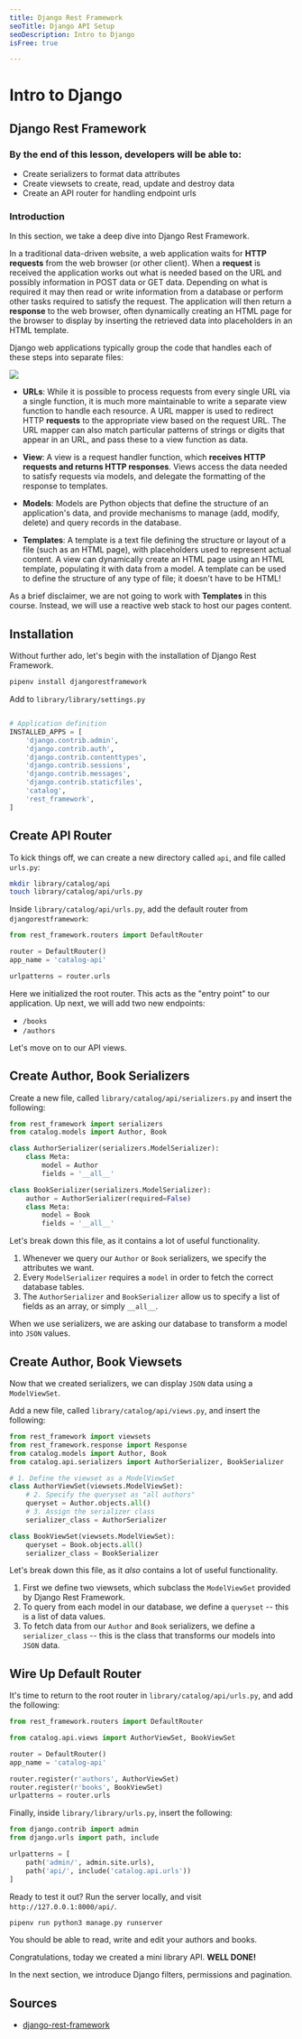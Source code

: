 ```yaml
---
title: Django Rest Framework
seoTitle: Django API Setup
seoDescription: Intro to Django
isFree: true

---
```


# Intro to Django

## Django Rest Framework

### By the end of this lesson, developers will be able to:

- Create serializers to format data attributes
- Create viewsets to create, read, update and destroy data 
- Create an API router for handling endpoint urls

### Introduction

In this section, we take a deep dive into Django Rest Framework. 

In a traditional data-driven website, a web application waits for **HTTP requests** from the web browser (or other client). When a **request** is received the application works out what is needed based on the URL and possibly information in POST data or GET data. Depending on what is required it may then read or write information from a database or perform other tasks required to satisfy the request. The application will then return a **response** to the web browser, often dynamically creating an HTML page for the browser to display by inserting the retrieved data into placeholders in an HTML template.

Django web applications typically group the code that handles each of these steps into separate files:

<img src="https://mdn.mozillademos.org/files/13931/basic-django.png">

- **URLs**: While it is possible to process requests from every single URL via a single function, it is much more maintainable to write a separate view function to handle each resource. A URL mapper is used to redirect HTTP **requests** to the appropriate view based on the request URL. The URL mapper can also match particular patterns of strings or digits that appear in an URL, and pass these to a view function as data.

- **View**: A view is a request handler function, which **receives HTTP requests and returns HTTP responses**. Views access the data needed to satisfy requests via models, and delegate the formatting of the response to templates.

- **Models**: Models are Python objects that define the structure of an application's data, and provide mechanisms to manage (add, modify, delete) and query records in the database. 

- **Templates**: A template is a text file defining the structure or layout of a file (such as an HTML page), with placeholders used to represent actual content. A view can dynamically create an HTML page using an HTML template, populating it with data from a model. A template can be used to define the structure of any type of file; it doesn't have to be HTML!

As a brief disclaimer, we are not going to work with **Templates** in this course. Instead, we will use a reactive web stack to host our pages content. 

## Installation

Without further ado, let's begin with the installation of Django Rest Framework.

```bash
pipenv install djangorestframework
```

Add to `library/library/settings.py`
```python

# Application definition
INSTALLED_APPS = [
    'django.contrib.admin',
    'django.contrib.auth',
    'django.contrib.contenttypes',
    'django.contrib.sessions',
    'django.contrib.messages',
    'django.contrib.staticfiles',
    'catalog',
    'rest_framework',
]
```

## Create API Router

To kick things off, we can create a new directory called `api`, and file called `urls.py`: 

```bash
mkdir library/catalog/api
touch library/catalog/api/urls.py
```

Inside `library/catalog/api/urls.py`, add the default router from `djangorestframework`:

```python
from rest_framework.routers import DefaultRouter

router = DefaultRouter()
app_name = 'catalog-api'

urlpatterns = router.urls
```

Here we initialized the root router. This acts as the "entry point" to our application. Up next, we will add two new endpoints:
- `/books`
- `/authors`

Let's move on to our API views.

## Create Author, Book Serializers

Create a new file, called `library/catalog/api/serializers.py` and insert the following:

```python
from rest_framework import serializers
from catalog.models import Author, Book

class AuthorSerializer(serializers.ModelSerializer):
    class Meta:
        model = Author
        fields = '__all__'

class BookSerializer(serializers.ModelSerializer):
    author = AuthorSerializer(required=False)
    class Meta:
        model = Book
        fields = '__all__'
```

Let's break down this file, as it contains a lot of useful functionality.

1. Whenever we query our `Author` or `Book` serializers, we specify the attributes we want.
2. Every `ModelSerializer` requires a `model` in order to fetch the correct database tables.
3. The `AuthorSerializer` and `BookSerializer` allow us to specify a list of fields as an array, or simply `__all__`.

When we use serializers, we are asking our database to transform a model into `JSON` values. 

## Create Author, Book Viewsets

Now that we created serializers, we can display `JSON` data using a `ModelViewSet`.

Add a new file, called `library/catalog/api/views.py`, and insert the following:

```python
from rest_framework import viewsets
from rest_framework.response import Response
from catalog.models import Author, Book
from catalog.api.serializers import AuthorSerializer, BookSerializer

# 1. Define the viewset as a ModelViewSet
class AuthorViewSet(viewsets.ModelViewSet):
	# 2. Specify the queryset as "all authors"
    queryset = Author.objects.all()
    # 3. Assign the serializer class
    serializer_class = AuthorSerializer

class BookViewSet(viewsets.ModelViewSet):
    queryset = Book.objects.all()
    serializer_class = BookSerializer
```

Let's break down this file, as it *also* contains a lot of useful functionality.

1. First we define two viewsets, which subclass the `ModelViewSet` provided by Django Rest Framework. 
2. To query from each model in our database, we define a `queryset` -- this is a list of data values. 
3. To fetch data from our `Author` and `Book` serializers, we define a `serializer_class` -- this is the class that transforms our models into `JSON` data.

## Wire Up Default Router

It's time to return to the root router in `library/catalog/api/urls.py`, and add the following:

```python
from rest_framework.routers import DefaultRouter

from catalog.api.views import AuthorViewSet, BookViewSet

router = DefaultRouter()
app_name = 'catalog-api'

router.register(r'authors', AuthorViewSet)
router.register(r'books', BookViewSet)
urlpatterns = router.urls
```

Finally, inside `library/library/urls.py`, insert the following:

```python
from django.contrib import admin
from django.urls import path, include

urlpatterns = [
    path('admin/', admin.site.urls),
    path('api/', include('catalog.api.urls'))
]
```

Ready to test it out? Run the server locally, and visit `http://127.0.0.1:8000/api/`.

```bash
pipenv run python3 manage.py runserver
```

You should be able to read, write and edit your authors and books.

Congratulations, today we created a mini library API. **WELL DONE!**

In the next section, we introduce Django filters, permissions and pagination.

## Sources
- [django-rest-framework](https://github.com/encode/django-rest-framework)